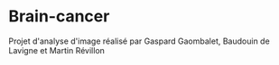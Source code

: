 # Brain-cancer

Projet d'analyse d'image réalisé par Gaspard Gaombalet, Baudouin de Lavigne et Martin Révillon
